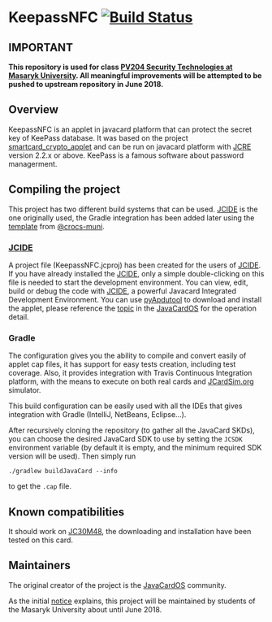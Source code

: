 # KeepassNFC [![Build Status](https://travis-ci.org/JavaCardSpot-dev/KeepassNFCApplet.svg?branch=master)](https://travis-ci.org/JavaCardSpot-dev/KeepassNFCApplet)
## IMPORTANT
**This repository is used for class [PV204 Security Technologies at Masaryk University](https://is.muni.cz/auth/predmety/predmet?lang=en;setlang=en;pvysl=3141746). All meaningful improvements will be attempted to be pushed to upstream repository in June 2018.**

## Overview
KeepassNFC is an applet in javacard platform that can protect the secret key of KeePass database. It was based on the project [smartcard_crypto_applet](https://github.com/nfd/smartcard_crypto_applet) and can be run on javacard platform with [JCRE](http://javacardos.com/wiki/index.php/home/index/index/model/jcre/app_name/JCRESpec01intro.html?ws=github&prj=KeepassNFC) version 2.2.x or above.
KeePass is a famous software about password managerment.


## Compiling the project
This project has two different build systems that can be used. [JCIDE](#jcide) is the one originally used, the Gradle integration has been added later using the [template](https://github.com/crocs-muni/javacard-gradle-template-edu) from [@crocs-muni](https://github.com/crocs-muni/).

### [JCIDE](http://www.javacardos.com/tools/index.html?ws=github&prj=KeepassNFC#JCIDE)
A project file (KeepassNFC.jcproj) has been created for the users of [JCIDE](http://www.javacardos.com/tools/index.html?ws=github&prj=KeepassNFC#JCIDE). If you have already installed the [JCIDE](http://www.javacardos.com/tools/index.html?ws=github&prj=KeepassNFC#JCIDE), only a simple double-clicking on this file is needed to start the development environment.
You can view, edit, build or debug the code with [JCIDE](http://www.javacardos.com/tools/index.html?ws=github&prj=KeepassNFC#JCIDE), a powerful Javacard Integrated Development Environment.
You can use [pyApdutool](http://javacardos.com/tools/index.html?ws=github&prj=KeepassNFC#pyApduTool) to download and install the applet, please reference the [topic](http://javacardos.com/javacardforum/viewtopic.php?f=3&t=38&ws=github&prj=KeepassNFC) in the [JavaCardOS](http://javacardos.com/javacardforum/?ws=github&prj=KeepassNFC) for the operation detail.

### Gradle
The configuration gives you the ability to compile and convert easily of applet cap files, it has support for easy tests creation, including test coverage.
Also, it provides integration with Travis Continuous Integration platform, with the means to execute on both real cards and [JCardSim.org](https://jcardsim.org/) simulator.

This build configuration can be easily used with all the IDEs that gives integration with Gradle (IntelliJ, NetBeans, Eclipse...).

After recursively cloning the repository (to gather all the JavaCard SKDs), you can choose the desired JavaCard SDK to use by setting the `JCSDK` environment variable (by default it is empty, and the minimum required SDK version will be used). Then simply run
```
./gradlew buildJavaCard --info
```
to get the `.cap` file.

## Known compatibilities
It should work on [JC30M48](http://www.javacardos.com/store/javacard-jc30m48cr.php?ws=github&prj=KeepassNFC), the downloading and installation have been tested on this card.

## Maintainers
The original creator of the project is the [JavaCardOS](http://www.javacardos.com/) community.

As the initial [notice](#important) explains, this project will be maintained by students of the Masaryk University about until June 2018.
